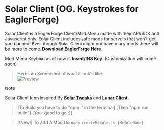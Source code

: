 # Solar Client (OG. Keystrokes for EaglerForge)

Solar Client is a EaglerForge Client/Mod Menu made with their API/SDK and Javascript only. Solar Client includes safe mods for servers that won't get you banned! Even though Solar Client might not have many mods there will be more to come. [**Download EaglerForge Here**](https://github.com/eaglerforge/EaglerForge-builds/releases).

Mod Menu Keybind as of now is **Insert/INS Key**. (Customization will come soon)

> Heres an Screenshot of what it look's like:<br> ![Preview](https://raw.githubusercontent.com/Hypverr/Solar-Client/main/images/preview.png)

> [!NOTE]
> Solar Client Icon Inspired By [**Solar Tweaks**](https://github.com/Solar-Tweaks) and [**Lunar Client**](https://www.lunarclient.com/).

> [To Build you have to do "npm i" in the terminal] 
> [Then "npm run build"]
> [Your good to go :)]

>[!New!]
> To Add A Mod Do ```node createModule.js {ModuleName}``` 